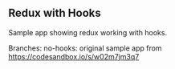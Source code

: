## Redux with Hooks

Sample app showing redux working with hooks.

Branches:
no-hooks: original sample app from https://codesandbox.io/s/w02m7jm3q7

